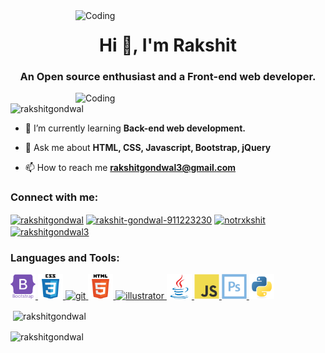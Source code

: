 <img align="right" alt="Coding" width="400" src="[https://c.tenor.com/NOYF3f82b_gAAAAC/programmer.gif](https://www.canva.com/design/DAFHAa1d6NI/Yu524weZ2xQ6s8wenhvkuQ/view)">
<h1 align="center">Hi 👋, I'm Rakshit</h1>
<h3 align="center">An Open source enthusiast and a Front-end web developer.</h3>
<img align="right" alt="Coding" width="400" src="https://c.tenor.com/NOYF3f82b_gAAAAC/programmer.gif">

<p align="left"> <img src="https://komarev.com/ghpvc/?username=rakshitgondwal&label=Profile%20views&color=0e75b6&style=flat" alt="rakshitgondwal" /> </p>

- 🌱 I’m currently learning **Back-end web development.**

- 💬 Ask me about **HTML, CSS, Javascript, Bootstrap, jQuery**

- 📫 How to reach me **rakshitgondwal3@gmail.com**

<h3 align="left">Connect with me:</h3>
<p align="left">
<a href="https://twitter.com/rakshitgondwal" target="blank"><img align="center" src="https://raw.githubusercontent.com/rahuldkjain/github-profile-readme-generator/master/src/images/icons/Social/twitter.svg" alt="rakshitgondwal" height="30" width="40" /></a>
<a href="https://linkedin.com/in/rakshit-gondwal-911223230" target="blank"><img align="center" src="https://raw.githubusercontent.com/rahuldkjain/github-profile-readme-generator/master/src/images/icons/Social/linked-in-alt.svg" alt="rakshit-gondwal-911223230" height="30" width="40" /></a>
<a href="https://instagram.com/notrxkshit" target="blank"><img align="center" src="https://raw.githubusercontent.com/rahuldkjain/github-profile-readme-generator/master/src/images/icons/Social/instagram.svg" alt="notrxkshit" height="30" width="40" /></a>
<a href="https://www.leetcode.com/rakshitgondwal3" target="blank"><img align="center" src="https://raw.githubusercontent.com/rahuldkjain/github-profile-readme-generator/master/src/images/icons/Social/leet-code.svg" alt="rakshitgondwal3" height="30" width="40" /></a>
</p>

<h3 align="left">Languages and Tools:</h3>
<p align="left"> <a href="https://getbootstrap.com" target="_blank" rel="noreferrer"> <img src="https://raw.githubusercontent.com/devicons/devicon/master/icons/bootstrap/bootstrap-plain-wordmark.svg" alt="bootstrap" width="40" height="40"/> </a> <a href="https://www.w3schools.com/css/" target="_blank" rel="noreferrer"> <img src="https://raw.githubusercontent.com/devicons/devicon/master/icons/css3/css3-original-wordmark.svg" alt="css3" width="40" height="40"/> </a> <a href="https://git-scm.com/" target="_blank" rel="noreferrer"> <img src="https://www.vectorlogo.zone/logos/git-scm/git-scm-icon.svg" alt="git" width="40" height="40"/> </a> <a href="https://www.w3.org/html/" target="_blank" rel="noreferrer"> <img src="https://raw.githubusercontent.com/devicons/devicon/master/icons/html5/html5-original-wordmark.svg" alt="html5" width="40" height="40"/> </a> <a href="https://www.adobe.com/in/products/illustrator.html" target="_blank" rel="noreferrer"> <img src="https://www.vectorlogo.zone/logos/adobe_illustrator/adobe_illustrator-icon.svg" alt="illustrator" width="40" height="40"/> </a> <a href="https://www.java.com" target="_blank" rel="noreferrer"> <img src="https://raw.githubusercontent.com/devicons/devicon/master/icons/java/java-original.svg" alt="java" width="40" height="40"/> </a> <a href="https://developer.mozilla.org/en-US/docs/Web/JavaScript" target="_blank" rel="noreferrer"> <img src="https://raw.githubusercontent.com/devicons/devicon/master/icons/javascript/javascript-original.svg" alt="javascript" width="40" height="40"/> </a> <a href="https://www.photoshop.com/en" target="_blank" rel="noreferrer"> <img src="https://raw.githubusercontent.com/devicons/devicon/master/icons/photoshop/photoshop-line.svg" alt="photoshop" width="40" height="40"/> </a> <a href="https://www.python.org" target="_blank" rel="noreferrer"> <img src="https://raw.githubusercontent.com/devicons/devicon/master/icons/python/python-original.svg" alt="python" width="40" height="40"/> </a> </p>

<p>&nbsp;<img align="center" src="https://github-readme-stats.vercel.app/api?username=rakshitgondwal&show_icons=true&locale=en" alt="rakshitgondwal" /></p>

<p><img align="center" src="https://github-readme-streak-stats.herokuapp.com/?user=rakshitgondwal&" alt="rakshitgondwal" /></p>

